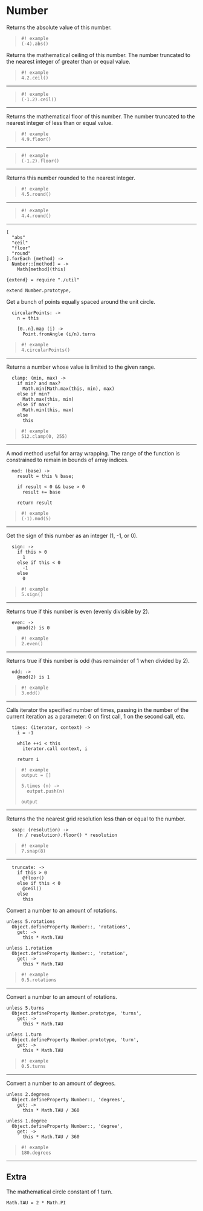 Number
======

Returns the absolute value of this number.

>     #! example
>     (-4).abs()

Returns the mathematical ceiling of this number. The number truncated to the
nearest integer of greater than or equal value.

>     #! example
>     4.2.ceil()

---

>     #! example
>     (-1.2).ceil()

---

Returns the mathematical floor of this number. The number truncated to the
nearest integer of less than or equal value.

>     #! example
>     4.9.floor()

---

>     #! example
>     (-1.2).floor()

---

Returns this number rounded to the nearest integer.

>     #! example
>     4.5.round()

---

>     #! example
>     4.4.round()

---

    [
      "abs"
      "ceil"
      "floor"
      "round"
    ].forEach (method) ->
      Number::[method] = ->
        Math[method](this)

    {extend} = require "./util"

    extend Number.prototype,

Get a bunch of points equally spaced around the unit circle.

      circularPoints: ->
        n = this

        [0..n].map (i) ->
          Point.fromAngle (i/n).turns

>     #! example
>     4.circularPoints()

---

Returns a number whose value is limited to the given range.

      clamp: (min, max) ->
        if min? and max?
          Math.min(Math.max(this, min), max)
        else if min?
          Math.max(this, min)
        else if max?
          Math.min(this, max)
        else
          this

>     #! example
>     512.clamp(0, 255)

---

A mod method useful for array wrapping. The range of the function is
constrained to remain in bounds of array indices.

      mod: (base) ->
        result = this % base;

        if result < 0 && base > 0
          result += base

        return result

>     #! example
>     (-1).mod(5)

---

Get the sign of this number as an integer (1, -1, or 0).

      sign: ->
        if this > 0
          1
        else if this < 0
          -1
        else
          0

>     #! example
>     5.sign()

---

Returns true if this number is even (evenly divisible by 2).

      even: ->
        @mod(2) is 0

>     #! example
>     2.even()

---

Returns true if this number is odd (has remainder of 1 when divided by 2).

      odd: ->
        @mod(2) is 1

>     #! example
>     3.odd()

---

Calls iterator the specified number of times, passing in the number of the
current iteration as a parameter: 0 on first call, 1 on the second call, etc.

      times: (iterator, context) ->
        i = -1

        while ++i < this
          iterator.call context, i

        return i

>     #! example
>     output = []
>
>     5.times (n) ->
>       output.push(n)
>
>     output

---

Returns the the nearest grid resolution less than or equal to the number.

      snap: (resolution) ->
        (n / resolution).floor() * resolution

>     #! example
>     7.snap(8)

---

      truncate: ->
        if this > 0
          @floor()
        else if this < 0
          @ceil()
        else
          this

Convert a number to an amount of rotations.

    unless 5.rotations
      Object.defineProperty Number::, 'rotations',
        get: ->
          this * Math.TAU

    unless 1.rotation
      Object.defineProperty Number::, 'rotation',
        get: ->
          this * Math.TAU

>     #! example
>     0.5.rotations

---

Convert a number to an amount of rotations.

    unless 5.turns
      Object.defineProperty Number.prototype, 'turns',
        get: ->
          this * Math.TAU

    unless 1.turn
      Object.defineProperty Number.prototype, 'turn',
        get: ->
          this * Math.TAU

>     #! example
>     0.5.turns

---

Convert a number to an amount of degrees.

    unless 2.degrees
      Object.defineProperty Number::, 'degrees',
        get: ->
          this * Math.TAU / 360

    unless 1.degree
      Object.defineProperty Number::, 'degree',
        get: ->
          this * Math.TAU / 360

>     #! example
>     180.degrees

---

Extra
-----

The mathematical circle constant of 1 turn.

    Math.TAU = 2 * Math.PI

